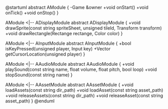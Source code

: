 @startuml
abstract AModule {
    -Game &owner
    +void onStart()
    +void onTick()
    +void onStop()
}

AModule <|-- ADisplayModule
abstract ADisplayModule {
    +void drawSprite(const string spriteSheet, unsigned tileId, Transform transform)
    +void drawRectangle(Rectange rectange, Color color)
}

AModule <|-- AInputModule
abstract AInputModule {
    +bool isKeyPressed(unsigned player, Input key)
    +Vector getCursorLocation(unsigned player)
}

AModule <|-- AAudioModule
abstract AAudioModule {
    +void playSound(const string name, float volume, float pitch, bool loop)
    +void stopSound(const string name)
}

AModule <|-- AAssetModule
abstract AAssetModule {
    +void loadAssets(const string dir_path)
    +void loadAsset(const string asset_path)
    +void releaseAssets(const string dir_path)
    +void releaseAsset(const string asset_path)
}
@enduml
